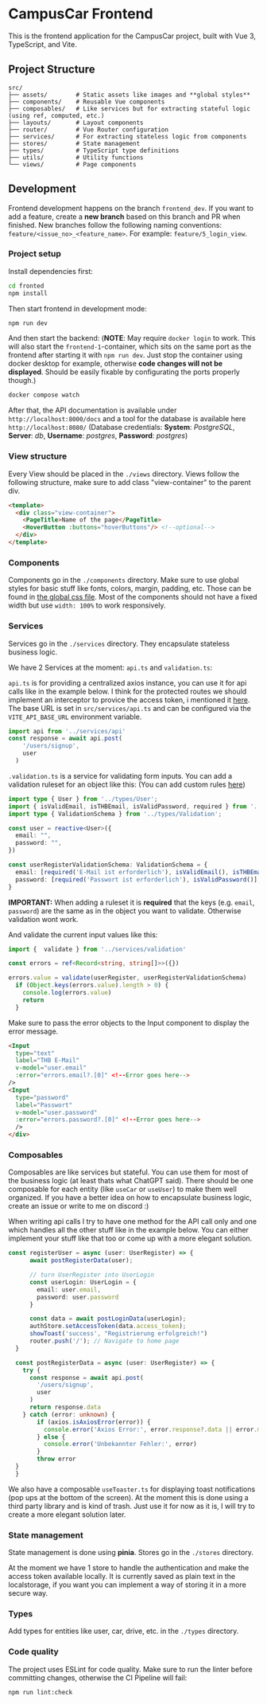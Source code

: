 # CampusCar Frontend

This is the frontend application for the CampusCar project, built with Vue 3, TypeScript, and Vite.

## Project Structure

```
src/
├── assets/        # Static assets like images and **global styles**
├── components/    # Reusable Vue components
├── composables/   # Like services but for extracting stateful logic (using ref, computed, etc.)
├── layouts/       # Layout components
├── router/        # Vue Router configuration
├── services/      # For extracting stateless logic from components
├── stores/        # State management
├── types/         # TypeScript type definitions
├── utils/         # Utility functions
└── views/         # Page components
```

## Development

Frontend development happens on the branch `frontend_dev`. If you want to add a feature, create a **new branch** based on this branch and PR when finished. New branches follow the following naming conventions: `feature/<issue_no>_<feature_name>`. For example: `feature/5_login_view`.

### Project setup

Install dependencies first:

```bash
cd fronted 
npm install
```

Then start frontend in development mode:

```bash
npm run dev
```

And then start the backend: (**NOTE**: May require `docker login` to work. This will also start the `frontend-1`-container, which sits on the same port as the frontend after starting it with `npm run dev`. Just stop the container using docker desktop for example, otherwise **code changes will not be displayed**. Should be easily fixable by configurating the ports properly though.)

```bash
docker compose watch
```

After that, the API documentation is available under `http://localhost:8000/docs` and a tool for the database is available here `http://localhost:8080/` (Database credentials: **System**: _PostgreSQL_, **Server**: _db_, **Username**: _postgres_, **Password**: _postgres_)

### View structure

Every View should be placed in the `./views` directory. Views follow the following structure, make sure to add class "view-container" to the parent div. 

```html
<template>
  <div class="view-container">
    <PageTitle>Name of the page</PageTitle>
    <HoverButton :buttons="hoverButtons"/> <!--optional-->
  </div>
</template>
```


### Components

Components go in the `./components` directory. Make sure to use global styles for basic stuff like fonts, colors, margin, padding, etc. Those can be found in [the global css file](./src/assets/main.css). Most of the components should not have a fixed width but use `width: 100%` to work responsively. 


### Services

Services go in the `./services` directory. They encapsulate stateless business logic. 

We have 2 Services at the moment: `api.ts` and `validation.ts`:

`api.ts` is for providing a centralized axios instance, you can use it for api calls like in the example below. I think for the protected routes we should implement an interceptor to provice the access token, i mentioned it [here](./src/services/api.ts). The base URL is set in `src/services/api.ts` and can be configured via the `VITE_API_BASE_URL` environment variable.

```typescript
import api from '../services/api'
const response = await api.post(
    '/users/signup',
    user
  )
```

`.validation.ts` is a service for validating form inputs. You can add a validation ruleset for an object like this: (You can add custom rules [here](./src/services/validation.ts))

```typescript
import type { User } from '../types/User';
import { isValidEmail, isTHBEmail, isValidPassword, required } from '../services/validation'
import type { ValidationSchema } from '../types/Validation';

const user = reactive<User>({
  email: "",
  password: "",
})

const userRegisterValidationSchema: ValidationSchema = {
  email: [required('E-Mail ist erforderlich'), isValidEmail(), isTHBEmail()],
  password: [required('Passwort ist erforderlich'), isValidPassword()],
}
```

**IMPORTANT:** When adding a ruleset it is **required** that the keys (e.g. `email`, `password`) are the same as in the object you want to validate. Otherwise validation wont work. 

And validate the current input values like this:

```typescript
import {  validate } from '../services/validation'

const errors = ref<Record<string, string[]>>({})

errors.value = validate(userRegister, userRegisterValidationSchema)
  if (Object.keys(errors.value).length > 0) {
    console.log(errors.value)
    return
  }
```

Make sure to pass the error objects to the Input component to display the error message.

```html
<Input 
  type="text" 
  label="THB E-Mail" 
  v-model="user.email"
  :error="errors.email?.[0]" <!--Error goes here-->
/>
<Input 
  type="password" 
  label="Passwort" 
  v-model="user.password"
  :error="errors.password?.[0]" <!--Error goes here-->
  />
</div>
```

### Composables

Composables are like services but stateful. You can use them for most of the business logic (at least thats what ChatGPT said). There should be one composable for each entity (like `useCar` or `useUser`) to make them well organized. If you have a better idea on how to encapsulate business logic, create an issue or write to me on discord :)

When writing api calls I try to have one method for the API call only and one which handles all the other stuff like in the example below. You can either implement your stuff like that too or come up with a more elegant solution. 

```typescript
const registerUser = async (user: UserRegister) => {
      await postRegisterData(user);

      // turn UserRegister into UserLogin
      const userLogin: UserLogin = {
        email: user.email,
        password: user.password
      }

      const data = await postLoginData(userLogin);
      authStore.setAccessToken(data.access_token);
      showToast('success', "Registrierung erfolgreich!")
      router.push('/'); // Navigate to home page
  }

  const postRegisterData = async (user: UserRegister) => {
    try {
      const response = await api.post(
        '/users/signup',
        user
      )
      return response.data
    } catch (error: unknown) {
        if (axios.isAxiosError(error)) {
          console.error('Axios Error:', error.response?.data || error.message)
        } else {
          console.error('Unbekannter Fehler:', error)
        }
        throw error
  }
  }
```

We also have a composable `useToaster.ts` for displaying toast notifications (pop ups at the bottom of the screen). At the moment this is done using a third party library and is kind of trash. Just use it for now as it is, I will try to create a more elegant solution later. 

### State management

State management is done using **pinia**. Stores go in the `./stores` directory. 

At the moment we have 1 store to handle the authentication and make the access token available locally. It is currently saved as plain text in the localstorage, if you want you can implement a way of storing it in a more secure way. 


### Types

Add types for entities like user, car, drive, etc. in the `./types` directory. 


### Code quality

The project uses ESLint for code quality. Make sure to run the linter before committing changes, otherwise the CI Pipeline will fail:

```bash
npm run lint:check
```

